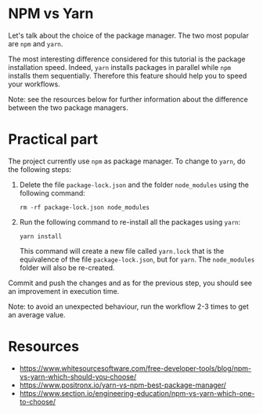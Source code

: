 # NPM vs Yarn

Let's talk about the choice of the package manager. The two most popular are `npm` and `yarn`.

The most interesting difference considered for this tutorial is the package installation speed. Indeed, `yarn` installs packages in parallel while `npm` installs them sequentially. Therefore this feature should help you to speed your workflows.

Note: see the resources below for further information about the difference between the two package managers.

# Practical part

The project currently use `npm` as package manager. To change to `yarn`, do the following steps:

1. Delete the file `package-lock.json` and the folder `node_modules` using the following command:
   
   ```
   rm -rf package-lock.json node_modules
   ```
2. Run the following command to re-install all the packages using `yarn`:

    ```
    yarn install
    ```

    This command will create a new file called `yarn.lock` that is the equivalence of the file `package-lock.json`, but for `yarn`. The `node_modules` folder will also be re-created.

Commit and push the changes and as for the previous step, you should see an improvement in execution time.

Note: to avoid an unexpected behaviour, run the workflow 2-3 times to get an average value.

# Resources

- https://www.whitesourcesoftware.com/free-developer-tools/blog/npm-vs-yarn-which-should-you-choose/
- https://www.positronx.io/yarn-vs-npm-best-package-manager/
- https://www.section.io/engineering-education/npm-vs-yarn-which-one-to-choose/